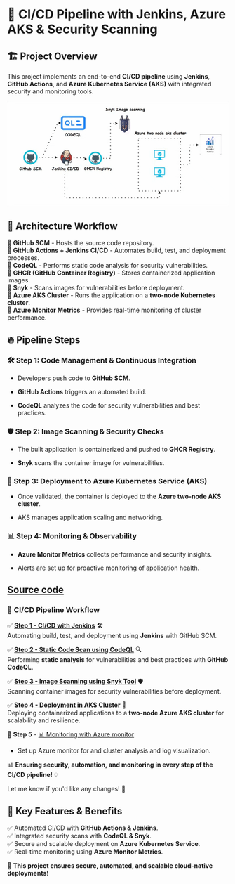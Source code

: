 # 🚀 **CI/CD Pipeline with Jenkins, Azure AKS & Security Scanning**

## 🏗 **Project Overview**

This project implements an end-to-end **CI/CD pipeline** using **Jenkins**, **GitHub Actions**, and **Azure Kubernetes Service (AKS)** with integrated security and monitoring tools.

![Project architecture](assets/main_gif.gif)

## 📌 **Architecture Workflow**

🔹 **GitHub SCM** - Hosts the source code repository.  
🔹 **GitHub Actions + Jenkins CI/CD** - Automates build, test, and deployment processes.  
🔹 **CodeQL** - Performs static code analysis for security vulnerabilities.  
🔹 **GHCR (GitHub Container Registry)** - Stores containerized application images.  
🔹 **Snyk** - Scans images for vulnerabilities before deployment.  
🔹 **Azure AKS Cluster** - Runs the application on a **two-node Kubernetes cluster**.  
🔹 **Azure Monitor Metrics** - Provides real-time monitoring of cluster performance.

## 🔥 **Pipeline Steps**

### **🛠️ Step 1: Code Management & Continuous Integration**

- Developers push code to **GitHub SCM**.
    
- **GitHub Actions** triggers an automated build.
    
- **CodeQL** analyzes the code for security vulnerabilities and best practices.
    

### **🛡️ Step 2: Image Scanning & Security Checks**

- The built application is containerized and pushed to **GHCR Registry**.
    
- **Snyk** scans the container image for vulnerabilities.
    

### **🚀 Step 3: Deployment to Azure Kubernetes Service (AKS)**

- Once validated, the container is deployed to the **Azure two-node AKS cluster**.
    
- AKS manages application scaling and networking.
    

### **📊 Step 4: Monitoring & Observability**

- **Azure Monitor Metrics** collects performance and security insights.
    
- Alerts are set up for proactive monitoring of application health.

## [Source code](https://github.com/suriya1776/microservices-demo/tree/main)

### 🚀 **CI/CD Pipeline Workflow**

✅ **[Step 1 - CI/CD with Jenkins](01.md)** 🛠️  
Automating build, test, and deployment using **Jenkins** with GitHub SCM.

✅ **[Step 2 - Static Code Scan using CodeQL](02.md)** 🔍  
Performing **static analysis** for vulnerabilities and best practices with **GitHub CodeQL**.

✅ **[Step 3 - Image Scanning using Snyk Tool](03.md)** 🛡️  
Scanning container images for security vulnerabilities before deployment.

✅ **[Step 4 - Deployment in AKS Cluster](04.md)** 🚀  
Deploying containerized applications to a **two-node Azure AKS cluster** for scalability and resilience.

🔹 **Step 5** - [📊 Monitoring with Azure monitor](05.md)

- Set up Azure monitor for and cluster analysis and log visualization.

📊 **Ensuring security, automation, and monitoring in every step of the CI/CD pipeline!** 💡

Let me know if you'd like any changes! 🚀


## 🎯 **Key Features & Benefits**

✅ Automated CI/CD with **GitHub Actions & Jenkins**.  
✅ Integrated security scans with **CodeQL & Snyk**.  
✅ Secure and scalable deployment on **Azure Kubernetes Service**.  
✅ Real-time monitoring using **Azure Monitor Metrics**.

🚀 **This project ensures secure, automated, and scalable cloud-native deployments!**